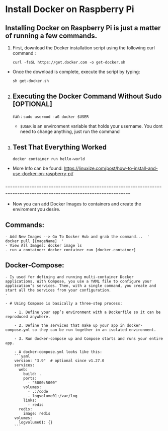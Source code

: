 # Install Docker on Raspberry Pi
## Installing Docker on Raspberry Pi is just a matter of running a few commands.
1. First, download the Docker installation script using the following curl command :
    ```
    curl -fsSL https://get.docker.com -o get-docker.sh

    ```

  - Once the download is complete, execute the script by typing:

    ```
    sh get-docker.sh
    ```
2. ## Executing the Docker Command Without Sudo [OPTIONAL] 

    run : ``` sudo usermod -aG docker $USER ```
    - ``` $USER ``` is an environment variable that holds your username. You dont need to change anything, just run the command
3. ## Test That Everything Worked
    ``` docker container run hello-world ```
    
    
- More Info can be found: https://linuxize.com/post/how-to-install-and-use-docker-on-raspberry-pi/


### ---------------------------------------------------------------------------------------------------------------------
-  Now you can add Docker Images to containers and create the enviroment you desire.
## Commands:
    - Add New Images --> Go To Docker Hub and grab the command...  ' docker pull [ImageName]  '
    - View All Images: docker image ls
    - run a container: docker container run [docker-container]
## Docker-Compose:
    - Is used for defining and running multi-container Docker applications. With Compose, you use a YAML file to configure your application’s services. Then, with a single command, you create and start all the services from your configuration.
    -
    
    - # Using Compose is basically a three-step process:

        - 1. Define your app’s environment with a Dockerfile so it can be reproduced anywhere.

        - 2. Define the services that make up your app in docker-compose.yml so they can be run together in an isolated environment.

        - 3. Run docker-compose up and Compose starts and runs your entire app.
        
        - A docker-compose.yml looks like this:
        ```yaml
        version: "3.9"  # optional since v1.27.0
        services:
          web:
            build: .
            ports:
              - "5000:5000"
            volumes:
              - .:/code
              - logvolume01:/var/log
            links:
              - redis
          redis:
            image: redis
        volumes:
          logvolume01: {}
        ```
        
    
    
    
    
    
    
    
    
